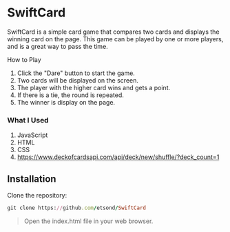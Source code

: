 # SwiftCard
SwiftCard is a simple card game that compares two cards and displays the winning card on the page. This game can be played by one or more players, and is a great way to pass the time.

How to Play

1. Click the "Dare" button to start the game.
2. Two cards will be displayed on the screen.
3. The player with the higher card wins and gets a point.
4. If there is a tie, the round is repeated.
5. The winner is display on the page.

### What I Used
1. JavaScript
2. HTML
3. CSS
4. https://www.deckofcardsapi.com/api/deck/new/shuffle/?deck_count=1

## Installation
Clone the repository:
```ruby
git clone https://github.com/etsond/SwiftCard
```
> Open the index.html file in your web browser.

